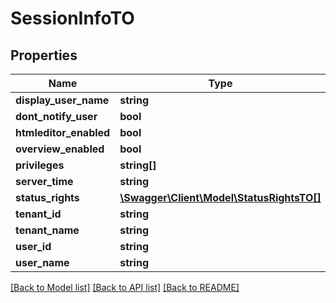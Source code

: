 # SessionInfoTO

## Properties
Name | Type | Description | Notes
------------ | ------------- | ------------- | -------------
**display_user_name** | **string** |  | [optional] 
**dont_notify_user** | **bool** |  | [optional] 
**htmleditor_enabled** | **bool** |  | [optional] 
**overview_enabled** | **bool** |  | [optional] 
**privileges** | **string[]** |  | [optional] 
**server_time** | **string** |  | [optional] 
**status_rights** | [**\Swagger\Client\Model\StatusRightsTO[]**](StatusRightsTO.md) |  | [optional] 
**tenant_id** | **string** |  | [optional] 
**tenant_name** | **string** |  | [optional] 
**user_id** | **string** |  | [optional] 
**user_name** | **string** |  | [optional] 

[[Back to Model list]](../README.md#documentation-for-models) [[Back to API list]](../README.md#documentation-for-api-endpoints) [[Back to README]](../README.md)


